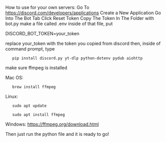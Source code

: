 How to use for your own servers:
Go To https://discord.com/developers/applications
Create a New Application
Go Into The Bot Tab
Click Reset Token
Copy The Token
In The Folder with bot.py make a file called .env
inside of that file, put

DISCORD_BOT_TOKEN=your_token

replace your_token with the token you copied from discord
then, inside of command prompt, type

       pip install discord.py yt-dlp python-dotenv pydub aiohttp

make sure ffmpeg is installed

Mac OS:       
       
       brew install ffmpeg

Linux: 
       
       sudo apt update

       sudo apt install ffmpeg

Windows: https://ffmpeg.org/download.html

Then just run the python file and it is ready to go!
